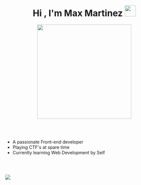 <h1 align="center"><b>Hi , I'm Max Martinez </b><img src="https://media.giphy.com/media/hvRJCLFzcasrR4ia7z/giphy.gif" width="35"></h1>

<div align="center" rounded=50%>
  <picture> <img      
    src="https://media.giphy.com/media/v1.Y2lkPTc5MGI3NjExdng5ajU3c2x3OTEwYjlweG9pMmlrbDk3bnlzMzk3Y251NHVkbTJ1MyZlcD12MV9pbnRlcm5hbF9naWZfYnlfaWQmY3Q9Zw/bAQH7WXKqtIBrPs7sR/giphy.gif"     
    width="300"> 
  </picture>
</div>

<br>
<br>

<br>
  
- A passionate Front-end developer
- Playing CTF's at spare time
- Currently learning Web Development by Self
  
<br><br>



<img src="https://user-images.githubusercontent.com/73097560/115834477-dbab4500-a447-11eb-908a-139a6edaec5c.gif"><br><br>


